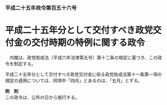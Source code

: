 ### 平成二十五年政令第百五十六号  
# 平成二十五年分として交付すべき政党交付金の交付時期の特例に関する政令  
　内閣は、政党助成法（平成六年法律第五号）第十二条の規定に基づき、この政令を制定する。  
  
平成二十五年分として交付すべき政党交付金に係る政党助成法第十一条第一項の規定の適用については、同項中「四月」とあるのは、「五月」とする。  
  
**附　則**  
この政令は、公布の日から施行する。  
  
